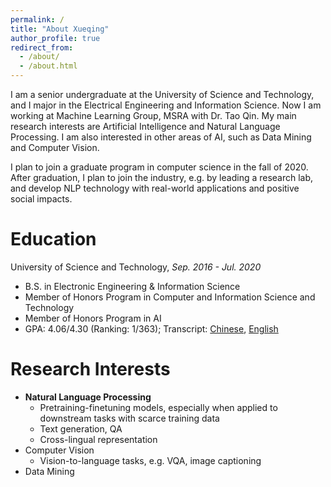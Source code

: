```yaml
---
permalink: /
title: "About Xueqing"
author_profile: true
redirect_from: 
  - /about/
  - /about.html
---
```


I am a senior undergraduate at the University of Science and Technology, and I major in the Electrical Engineering and Information Science. Now I am working at Machine Learning Group, MSRA with Dr. Tao Qin. My main research interests are Artificial Intelligence and Natural Language Processing. I am also interested in other areas of AI, such as Data Mining and Computer Vision.

I plan to join a graduate program in computer science in the fall of 2020. After graduation, I plan to join the industry, e.g. by leading a research lab, and develop NLP technology with real-world applications and positive social impacts.

# Education

University of Science and Technology, *Sep. 2016 - Jul. 2020*
* B.S. in Electronic Engineering & Information Science
* Member of Honors Program in Computer and Information Science and Technology
* Member of Honors Program in AI
* GPA: 4.06/4.30 (Ranking: 1/363); Transcript: [Chinese](/files/transcript_chi.pdf), [English](/files/transcript_eng.pdf)

# Research Interests

* **Natural Language Processing**
  * Pretraining-finetuning models, especially when applied to downstream tasks with scarce training data
  * Text generation, QA
  * Cross-lingual representation
* Computer Vision
  * Vision-to-language tasks, e.g. VQA, image captioning
* Data Mining
